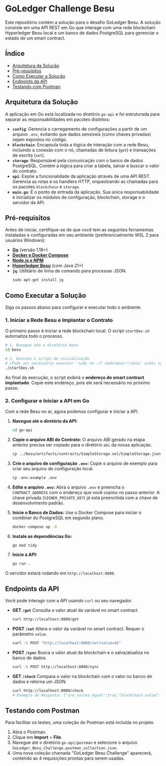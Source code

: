 # GoLedger Challenge Besu

Este repositório contém a solução para o desafio GoLedger Besu. A solução consiste em uma API REST em Go que interage com uma rede blockchain Hyperledger Besu local e um banco de dados PostgreSQL para gerenciar o estado de um smart contract.

## Índice

- [Arquitetura da Solução](#arquitetura-da-solução)
- [Pré-requisitos](#pré-requisitos)
- [Como Executar a Solução](#como-executar-a-solução)
- [Endpoints da API](#endpoints-da-api)
- [Testando com Postman](#testando-com-postman)

## Arquitetura da Solução

A aplicação em Go está localizada no diretório `go-api` e foi estruturada para separar as responsabilidades em pacotes distintos:

-   **`config`**: Gerencia o carregamento de configurações a partir de um arquivo `.env`, evitando que dados sensíveis (como chaves privadas) sejam expostos no código.
-   **`blockchain`**: Encapsula toda a lógica de interação com a rede Besu, incluindo a conexão com o nó, chamadas de leitura (`get`) e transações de escrita (`set`).
-   **`storage`**: Responsável pela comunicação com o banco de dados PostgreSQL. Contém a lógica para criar a tabela, salvar e buscar o valor do contrato.
-   **`api`**: Expõe a funcionalidade da aplicação através de uma API REST. Gerencia as rotas e os handlers HTTP, orquestrando as chamadas para os pacotes `blockchain` e `storage`.
-   **`main.go`**: É o ponto de entrada da aplicação. Sua única responsabilidade é inicializar os módulos de configuração, blockchain, storage e o servidor da API.

## Pré-requisitos

Antes de iniciar, certifique-se de que você tem as seguintes ferramentas instaladas e configuradas em seu ambiente (preferencialmente WSL 2 para usuários Windows):

-   [**Go**](https://go.dev/dl/) (versão 1.18+)
-   [**Docker e Docker Compose**](https://www.docker.com/products/docker-desktop/)
-   [**Node.js e NPM**](https://nodejs.org/en/download/)
-   [**Hyperledger Besu**](https://besu.hyperledger.org/private-networks/get-started/install/binary-distribution) (com Java 21+)
-   **`jq`**: Utilitário de linha de comando para processar JSON.
    ```bash
    sudo apt-get install jq
    ```

## Como Executar a Solução

Siga os passos abaixo para configurar e executar todo o ambiente.

### 1. Iniciar a Rede Besu e Implantar o Contrato

O primeiro passo é iniciar a rede blockchain local. O script `startDev.sh` automatiza todo o processo.

```bash
# 1. Navegue até o diretório besu
cd besu

# 2. Execute o script de inicialização
# (Pode ser necessário executar 'sudo rm -rf node/besu-*/data' antes se houver resquícios de uma execução anterior)
./startDev.sh
```

Ao final da execução, o script exibirá o **endereço do smart contract implantado**. Copie este endereço, pois ele será necessário no próximo passo.

### 2. Configurar e Iniciar a API em Go

Com a rede Besu no ar, agora podemos configurar e iniciar a API.

1.  **Navegue até o diretório da API:**
    ```bash
    cd go-api
    ```

2.  **Copie o arquivo ABI do Contrato:**
    O arquivo ABI gerado na etapa anterior precisa ser copiado para o diretório `abi` da nossa aplicação.
    ```bash
    cp ../besu/artifacts/contracts/SimpleStorage.sol/SimpleStorage.json ./abi/
    ```

3.  **Crie o arquivo de configuração `.env`:**
    Copie o arquivo de exemplo para criar seu arquivo de configuração local.
    ```bash
    cp .env.example .env
    ```

4.  **Edite o arquivo `.env`:**
    Abra o arquivo `.env` e preencha o `CONTRACT_ADDRESS` com o endereço que você copiou no passo anterior. A chave privada (`SIGNER_PRIVATE_KEY`) já está preenchida com a chave de desenvolvimento padrão.

5.  **Inicie o Banco de Dados:**
    Use o Docker Compose para iniciar o contêiner do PostgreSQL em segundo plano.
    ```bash
    docker-compose up -d
    ```

6.  **Instale as dependências Go:**
    ```bash
    go mod tidy
    ```

7.  **Inicie a API:**
    ```bash
    go run .
    ```

O servidor estará rodando em `http://localhost:8080`.

## Endpoints da API

Você pode interagir com a API usando `curl` ou seu navegador.

-   **GET `/get`**
    Consulta o valor atual da variável no smart contract.
    ```bash
    curl http://localhost:8080/get
    ```

-   **POST `/set`**
    Altera o valor da variável no smart contract. Requer o parâmetro `value`.
    ```bash
    curl -X POST "http://localhost:8080/set?value=42"
    ```

-   **POST `/sync`**
    Busca o valor atual da blockchain e o salva/atualiza no banco de dados.
    ```bash
    curl -X POST http://localhost:8080/sync
    ```

-   **GET `/check`**
    Compara o valor na blockchain com o valor no banco de dados e retorna um JSON.
    ```bash
    curl http://localhost:8080/check
    # Exemplo de Resposta: {"are_values_equal":true,"blockchain_value":"42","database_value":"42"}
    ```

## Testando com Postman

Para facilitar os testes, uma coleção do Postman está incluída no projeto.

1.  Abra o Postman.
2.  Clique em **Import** > **File**.
3.  Navegue até o diretório `go-api/postman` e selecione o arquivo `GoLedger_Besu_Challenge.postman_collection.json`.
4.  Uma nova coleção chamada "GoLedger Besu Challenge" aparecerá, contendo as 4 requisições prontas para serem usadas.
